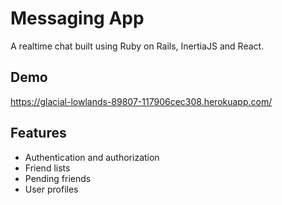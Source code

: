 
# Messaging App

A realtime chat built using Ruby on Rails, InertiaJS and React.


## Demo

https://glacial-lowlands-89807-117906cec308.herokuapp.com/


## Features

- Authentication and authorization
- Friend lists
- Pending friends
- User profiles

